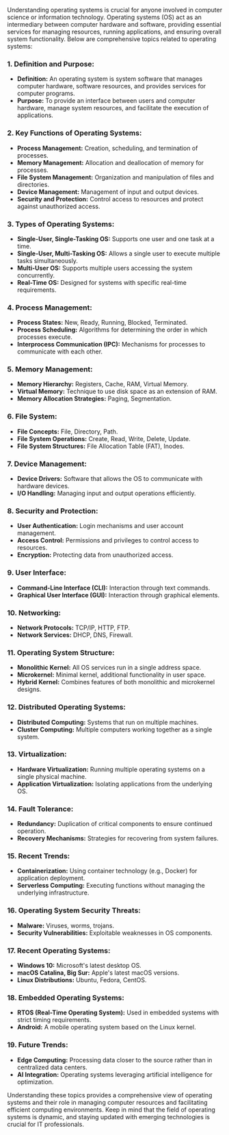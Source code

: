Understanding operating systems is crucial for anyone involved in computer science or information technology. Operating systems (OS) act as an intermediary between computer hardware and software, providing essential services for managing resources, running applications, and ensuring overall system functionality. Below are comprehensive topics related to operating systems:

### 1. **Definition and Purpose:**
   - **Definition:** An operating system is system software that manages computer hardware, software resources, and provides services for computer programs.
   - **Purpose:** To provide an interface between users and computer hardware, manage system resources, and facilitate the execution of applications.

### 2. **Key Functions of Operating Systems:**
   - **Process Management:** Creation, scheduling, and termination of processes.
   - **Memory Management:** Allocation and deallocation of memory for processes.
   - **File System Management:** Organization and manipulation of files and directories.
   - **Device Management:** Management of input and output devices.
   - **Security and Protection:** Control access to resources and protect against unauthorized access.

### 3. **Types of Operating Systems:**
   - **Single-User, Single-Tasking OS:** Supports one user and one task at a time.
   - **Single-User, Multi-Tasking OS:** Allows a single user to execute multiple tasks simultaneously.
   - **Multi-User OS:** Supports multiple users accessing the system concurrently.
   - **Real-Time OS:** Designed for systems with specific real-time requirements.

### 4. **Process Management:**
   - **Process States:** New, Ready, Running, Blocked, Terminated.
   - **Process Scheduling:** Algorithms for determining the order in which processes execute.
   - **Interprocess Communication (IPC):** Mechanisms for processes to communicate with each other.

### 5. **Memory Management:**
   - **Memory Hierarchy:** Registers, Cache, RAM, Virtual Memory.
   - **Virtual Memory:** Technique to use disk space as an extension of RAM.
   - **Memory Allocation Strategies:** Paging, Segmentation.

### 6. **File System:**
   - **File Concepts:** File, Directory, Path.
   - **File System Operations:** Create, Read, Write, Delete, Update.
   - **File System Structures:** File Allocation Table (FAT), Inodes.

### 7. **Device Management:**
   - **Device Drivers:** Software that allows the OS to communicate with hardware devices.
   - **I/O Handling:** Managing input and output operations efficiently.

### 8. **Security and Protection:**
   - **User Authentication:** Login mechanisms and user account management.
   - **Access Control:** Permissions and privileges to control access to resources.
   - **Encryption:** Protecting data from unauthorized access.

### 9. **User Interface:**
   - **Command-Line Interface (CLI):** Interaction through text commands.
   - **Graphical User Interface (GUI):** Interaction through graphical elements.

### 10. **Networking:**
   - **Network Protocols:** TCP/IP, HTTP, FTP.
   - **Network Services:** DHCP, DNS, Firewall.

### 11. **Operating System Structure:**
   - **Monolithic Kernel:** All OS services run in a single address space.
   - **Microkernel:** Minimal kernel, additional functionality in user space.
   - **Hybrid Kernel:** Combines features of both monolithic and microkernel designs.

### 12. **Distributed Operating Systems:**
   - **Distributed Computing:** Systems that run on multiple machines.
   - **Cluster Computing:** Multiple computers working together as a single system.

### 13. **Virtualization:**
   - **Hardware Virtualization:** Running multiple operating systems on a single physical machine.
   - **Application Virtualization:** Isolating applications from the underlying OS.

### 14. **Fault Tolerance:**
   - **Redundancy:** Duplication of critical components to ensure continued operation.
   - **Recovery Mechanisms:** Strategies for recovering from system failures.

### 15. **Recent Trends:**
   - **Containerization:** Using container technology (e.g., Docker) for application deployment.
   - **Serverless Computing:** Executing functions without managing the underlying infrastructure.

### 16. **Operating System Security Threats:**
   - **Malware:** Viruses, worms, trojans.
   - **Security Vulnerabilities:** Exploitable weaknesses in OS components.

### 17. **Recent Operating Systems:**
   - **Windows 10:** Microsoft's latest desktop OS.
   - **macOS Catalina, Big Sur:** Apple's latest macOS versions.
   - **Linux Distributions:** Ubuntu, Fedora, CentOS.

### 18. **Embedded Operating Systems:**
   - **RTOS (Real-Time Operating System):** Used in embedded systems with strict timing requirements.
   - **Android:** A mobile operating system based on the Linux kernel.

### 19. **Future Trends:**
   - **Edge Computing:** Processing data closer to the source rather than in centralized data centers.
   - **AI Integration:** Operating systems leveraging artificial intelligence for optimization.

Understanding these topics provides a comprehensive view of operating systems and their role in managing computer resources and facilitating efficient computing environments. Keep in mind that the field of operating systems is dynamic, and staying updated with emerging technologies is crucial for IT professionals.
